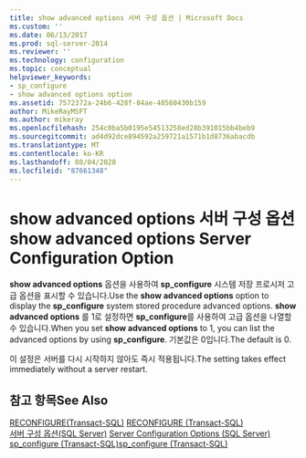 ```yaml
---
title: show advanced options 서버 구성 옵션 | Microsoft Docs
ms.custom: ''
ms.date: 06/13/2017
ms.prod: sql-server-2014
ms.reviewer: ''
ms.technology: configuration
ms.topic: conceptual
helpviewer_keywords:
- sp_configure
- show advanced options option
ms.assetid: 7572372a-24b6-428f-84ae-48560430b159
author: MikeRayMSFT
ms.author: mikeray
ms.openlocfilehash: 254c0ba5b0195e54513258ed28b391015bb4beb9
ms.sourcegitcommit: ad4d92dce894592a259721a1571b1d8736abacdb
ms.translationtype: MT
ms.contentlocale: ko-KR
ms.lasthandoff: 08/04/2020
ms.locfileid: "87661348"
---
```

# <a name="show-advanced-options-server-configuration-option"></a><span data-ttu-id="678de-102">show advanced options 서버 구성 옵션</span><span class="sxs-lookup"><span data-stu-id="678de-102">show advanced options Server Configuration Option</span></span>
  <span data-ttu-id="678de-103">**show advanced options** 옵션을 사용하여 **sp_configure** 시스템 저장 프로시저 고급 옵션을 표시할 수 있습니다.</span><span class="sxs-lookup"><span data-stu-id="678de-103">Use the **show advanced options** option to display the **sp_configure** system stored procedure advanced options.</span></span> <span data-ttu-id="678de-104">**show advanced options** 를 1로 설정하면 **sp_configure**를 사용하여 고급 옵션을 나열할 수 있습니다.</span><span class="sxs-lookup"><span data-stu-id="678de-104">When you set **show advanced options** to 1, you can list the advanced options by using **sp_configure**.</span></span> <span data-ttu-id="678de-105">기본값은 0입니다.</span><span class="sxs-lookup"><span data-stu-id="678de-105">The default is 0.</span></span>  
  
 <span data-ttu-id="678de-106">이 설정은 서버를 다시 시작하지 않아도 즉시 적용됩니다.</span><span class="sxs-lookup"><span data-stu-id="678de-106">The setting takes effect immediately without a server restart.</span></span>  
  
## <a name="see-also"></a><span data-ttu-id="678de-107">참고 항목</span><span class="sxs-lookup"><span data-stu-id="678de-107">See Also</span></span>  
 <span data-ttu-id="678de-108">[RECONFIGURE&#40;Transact-SQL&#41;](/sql/t-sql/language-elements/reconfigure-transact-sql) </span><span class="sxs-lookup"><span data-stu-id="678de-108">[RECONFIGURE &#40;Transact-SQL&#41;](/sql/t-sql/language-elements/reconfigure-transact-sql) </span></span>  
 <span data-ttu-id="678de-109">[서버 구성 옵션&#40;SQL Server&#41;](server-configuration-options-sql-server.md) </span><span class="sxs-lookup"><span data-stu-id="678de-109">[Server Configuration Options &#40;SQL Server&#41;](server-configuration-options-sql-server.md) </span></span>  
 [<span data-ttu-id="678de-110">sp_configure &#40;Transact-SQL&#41;</span><span class="sxs-lookup"><span data-stu-id="678de-110">sp_configure &#40;Transact-SQL&#41;</span></span>](/sql/relational-databases/system-stored-procedures/sp-configure-transact-sql)  
  
  
